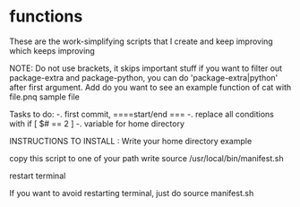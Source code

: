 # functions
These are the work-simplifying scripts that I create and keep improving which keeps improving


NOTE: Do not use brackets, it skips important stuff if you want to filter out package-extra and package-python, you can do 'package-extra|python' after first argument. Add do you want to see an example function of cat with file.pnq sample file

Tasks to do:
-. first commit, ====start/end ===
-. replace all conditions with if [ $# == 2 ]
-. variable for home directory



INSTRUCTIONS TO INSTALL :
Write your home directory
example

copy this script to one of your path
write source /usr/local/bin/manifest.sh

restart terminal


If you want to avoid restarting terminal,
just do source manifest.sh
